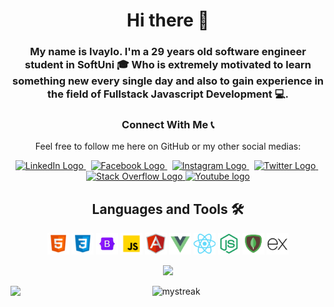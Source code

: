 # <h1 align="center">Hi there 👋</h1>

<h3 align="center">My name is Ivaylo. I'm a 29 years old software engineer student in SoftUni 🎓 Who is extremely motivated to learn something new every single day and also to gain experience in the field of Fullstack Javascript Development 💻.</h3>

<h3 align="center">Connect With Me 📞</h3>
<p align="center">Feel free to follow me here on GitHub or my other social medias:</p>
<p align="center">
  <a href = "https://www.linkedin.com/in/ivaylo-dinovski-257bb0142/" target="_blank">
    <img src="https://seeklogo.com/images/L/linkedin-new-2020-logo-E14A5D55ED-seeklogo.com.png" alt="LinkedIn Logo" width="40" height="40" title="LinkedIn"/>
  </a>&nbsp;
  <a href = "#" target="_blank">
    <img src="https://seeklogo.com/images/F/facebook-icon-logo-AEF3A8F447-seeklogo.com.png" alt="Facebook Logo" width="40" height="40" title="Facebook"/>
  </a>&nbsp;
  <a href = "#" target="_blank">
    <img src="https://seeklogo.com/images/I/instagram-new-2016-logo-D9D42A0AD4-seeklogo.com.png" alt="Instagram Logo" width="40" height="40" title="Instagram"/>
  </a>&nbsp;
  <a href = "https://twitter.com/idinovski" target="_blank">
    <img src="https://seeklogo.com/images/T/twitter-2012-positive-logo-916EDF1309-seeklogo.com.png" alt="Twitter Logo" width="40" height="40" title="Twitter"/>
  </a>&nbsp;
  <a href = "#" target="_blank">
    <img src="https://seeklogo.com/images/S/stack-overflow-logo-AC73FF9063-seeklogo.com.png" alt="Stack Overflow Logo" width="40" height="40" title="Stack Overflow"/>
  </a>
    <a href = "#" target="_blank">
    <img src="https://seeklogo.com/images/Y/youtube-icon-logo-521820CDD7-seeklogo.com.png" alt="Youtube logo" width="40" height="40" title="Youtube"/>
  </a>
</p>

<h2 align="center">Languages and Tools 🛠️</h2>
<p align="center"> 
 <img  alt="htmlIcon" width="35px" src="images/html.png"/>
 <img  alt="cssIcon" width="35px" src="images/css.png"/>
 <img  alt="bootStrapIcon" width="35px" src="images/bootstrap.png"/>
 <img  alt="javascriptIcon" width="35px" src="images/javascript.png"/>
 <img  alt="angularIcon" width="35px" src="images/angular.png"/>
 <img  alt="vueJS" width="35px" src="images/vue-js.png"/>
 <img  alt="reactIcon" width="35px" src="images/react.png"/>
 <img  alt="nodejsIcon" width="35px" src="images/nodejs.png"/>
 <img  alt="mongoDB" width="35px" src="images/mongodb.png"/>
 <img  alt="expressJS" width="35px" src="images/express-js.png"/>

</p>

<p align="center"><img src= "https://github-readme-stats.vercel.app/api/top-langs/?username=IDinovski&theme=tokyonight&layout=compact"
/></p>
<div style="display: flex; flex-direction: row;">
 <img align="left" style="height: auto; width: 45%;" class="img" src="https://github-readme-stats.vercel.app/api?username=IDinovski&show_icons=true&theme=tokyonight" />
 <img align="right" style="height: auto; width: 45%;" class="img" src="https://github-readme-streak-stats.herokuapp.com/?user=IDinovski&theme=tokyonight" alt="mystreak" />
</div>
